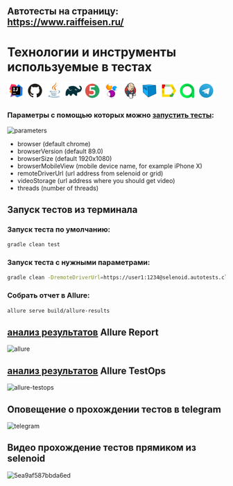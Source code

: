 ## Автотесты на страницу: https://www.raiffeisen.ru/
# Технологии и инструменты используемые в тестах

 <img src="images/IDEA.svg" width="40" height="40">  <img src="images/GitHub.svg" width="40" height="40">
 <img src="images/JAVA.svg" width="40" height="40">  <img src="images/Gradle.svg" width="40" height="40">
 <img src="images/Junit5.svg" width="40" height="40">  <img src="images/Selenide.svg" width="40" height="40"> 
 <img src="images/Jenkins.svg" width="40" height="40">  <img src="images/Selenoid.svg" width="40" height="40">
 <img src="images/Allure Report.svg" width="40" height="40"> <img src="images/Allure TestOps.svg" width="40" height="40"> 
 <img src="images/Telegram.svg" width="40" height="40">
 
### Параметры с помощью которых можно [запустить тесты](https://jenkins.autotests.cloud/job/raiffeisen-dmitryhli/build?delay=0sec):
![parameters](https://user-images.githubusercontent.com/48554235/124589772-0875d280-de63-11eb-9fcd-87a38b8a04f9.png)
* browser (default chrome)
* browserVersion (default 89.0)
* browserSize (default 1920x1080)
* browserMobileView (mobile device name, for example iPhone X)
* remoteDriverUrl (url address from selenoid or grid)
* videoStorage (url address where you should get video)
* threads (number of threads)

## Запуск тестов из терминала
### Запуск теста по умолчанию:
```bash
gradle clean test
```
### Запуск теста с нужными параметрами:
```bash
gradle clean -DremoteDriverUrl=https://user1:1234@selenoid.autotests.cloud/wd/hub/ -DvideoStorage=https://selenoid.autotests.cloud/video/ -Dthreads=1 test
```

### Собрать отчет в Allure:
```bash
allure serve build/allure-results
```
## [анализ результатов](https://jenkins.autotests.cloud/job/raiffeisen-dmitryhli/17/allure/#suites) Allure Report
![allure](https://user-images.githubusercontent.com/48554235/124589627-e2e8c900-de62-11eb-8c82-a7796dc03eb5.png)
## [анализ результатов](https://allure.autotests.cloud/project/241/test-cases?treeId=0) Allure TestOps
![allure-testops](https://user-images.githubusercontent.com/48554235/124589735-fe53d400-de62-11eb-880c-77d141614af7.png)
## Оповещение о прохождении тестов в telegram
![telegram](https://user-images.githubusercontent.com/48554235/124589747-03188800-de63-11eb-879b-d4c75d6592d5.png)
## Видео прохождение тестов прямиком из selenoid
![5ea9af587bbda6ed](https://user-images.githubusercontent.com/48554235/124590515-e4ff5780-de63-11eb-8f89-60602eb07df6.gif)


